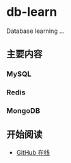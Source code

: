 # db-learn

Database learning ...

## 主要内容

### MySQL

### Redis

### MongoDB

## 开始阅读

- [GitHub 在线](https://shipengqi.github.io/db-learn)
